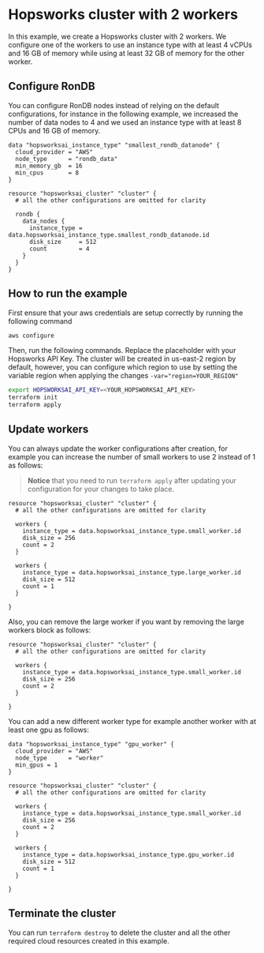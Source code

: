 # Hopsworks cluster with 2 workers

In this example, we create a Hopsworks cluster with 2 workers. We configure one of the workers to use an instance type with at least 4 vCPUs and 16 GB of memory while using at least 32 GB of memory for the other worker.

## Configure RonDB

You can configure RonDB nodes instead of relying on the default configurations, for instance in the following example, we increased the number of data nodes to 4 and we used an instance type with at least 8 CPUs and 16 GB of memory.

```hcl
data "hopsworksai_instance_type" "smallest_rondb_datanode" {
  cloud_provider = "AWS"
  node_type      = "rondb_data"
  min_memory_gb  = 16
  min_cpus       = 8
}

resource "hopsworksai_cluster" "cluster" {
  # all the other configurations are omitted for clarity 

  rondb {
    data_nodes {
      instance_type = data.hopsworksai_instance_type.smallest_rondb_datanode.id
      disk_size     = 512
      count         = 4
    }
  }
}
```

## How to run the example 
First ensure that your aws credentials are setup correctly by running the following command 

```bash
aws configure 
```

Then, run the following commands. Replace the placeholder with your Hopsworks API Key. The cluster will be created in us-east-2 region by default, however, you can configure which region to use by setting the variable region when applying the changes `-var="region=YOUR_REGION"`

```bash
export HOPSWORKSAI_API_KEY=<YOUR_HOPSWORKSAI_API_KEY>
terraform init
terraform apply
```

## Update workers 

You can always update the worker configurations after creation, for example you can increase the number of small workers to use 2 instead of 1 as follows:

> **Notice** that you need to run `terraform apply` after updating your configuration for your changes to take place.

```hcl
resource "hopsworksai_cluster" "cluster" {
  # all the other configurations are omitted for clarity 

  workers {
    instance_type = data.hopsworksai_instance_type.small_worker.id
    disk_size = 256
    count = 2
  }

  workers {
    instance_type = data.hopsworksai_instance_type.large_worker.id
    disk_size = 512
    count = 1
  }

}
```

Also, you can remove the large worker if you want by removing the large workers block as follows:

```hcl
resource "hopsworksai_cluster" "cluster" {
  # all the other configurations are omitted for clarity 

  workers {
    instance_type = data.hopsworksai_instance_type.small_worker.id
    disk_size = 256
    count = 2
  }

}
```

You can add a new different worker type for example another worker with at least one gpu as follows:

```hcl
data "hopsworksai_instance_type" "gpu_worker" {
  cloud_provider = "AWS"
  node_type      = "worker"
  min_gpus = 1
}

resource "hopsworksai_cluster" "cluster" {
  # all the other configurations are omitted for clarity 

  workers {
    instance_type = data.hopsworksai_instance_type.small_worker.id
    disk_size = 256
    count = 2
  }

  workers {
    instance_type = data.hopsworksai_instance_type.gpu_worker.id
    disk_size = 512
    count = 1
  }

}
```

## Terminate the cluster

You can run `terraform destroy` to delete the cluster and all the other required cloud resources created in this example.